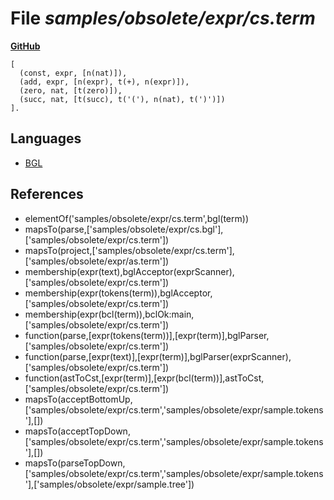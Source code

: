 # File _samples/obsolete/expr/cs.term_
**[GitHub](https://github.com/softlang/yas/blob/master/samples/obsolete/expr/cs.term)**
```
[ 
  (const, expr, [n(nat)]),
  (add, expr, [n(expr), t(+), n(expr)]),
  (zero, nat, [t(zero)]),
  (succ, nat, [t(succ), t('('), n(nat), t(')')])
].
```

## Languages
* [BGL](../languages/BGL.md)

## References
* elementOf('samples/obsolete/expr/cs.term',bgl(term))
* mapsTo(parse,['samples/obsolete/expr/cs.bgl'],['samples/obsolete/expr/cs.term'])
* mapsTo(project,['samples/obsolete/expr/cs.term'],['samples/obsolete/expr/as.term'])
* membership(expr(text),bglAcceptor(exprScanner),['samples/obsolete/expr/cs.term'])
* membership(expr(tokens(term)),bglAcceptor,['samples/obsolete/expr/cs.term'])
* membership(expr(bcl(term)),bclOk:main,['samples/obsolete/expr/cs.term'])
* function(parse,[expr(tokens(term))],[expr(term)],bglParser,['samples/obsolete/expr/cs.term'])
* function(parse,[expr(text)],[expr(term)],bglParser(exprScanner),['samples/obsolete/expr/cs.term'])
* function(astToCst,[expr(term)],[expr(bcl(term))],astToCst,['samples/obsolete/expr/cs.term'])
* mapsTo(acceptBottomUp,['samples/obsolete/expr/cs.term','samples/obsolete/expr/sample.tokens'],[])
* mapsTo(acceptTopDown,['samples/obsolete/expr/cs.term','samples/obsolete/expr/sample.tokens'],[])
* mapsTo(parseTopDown,['samples/obsolete/expr/cs.term','samples/obsolete/expr/sample.tokens'],['samples/obsolete/expr/sample.tree'])
